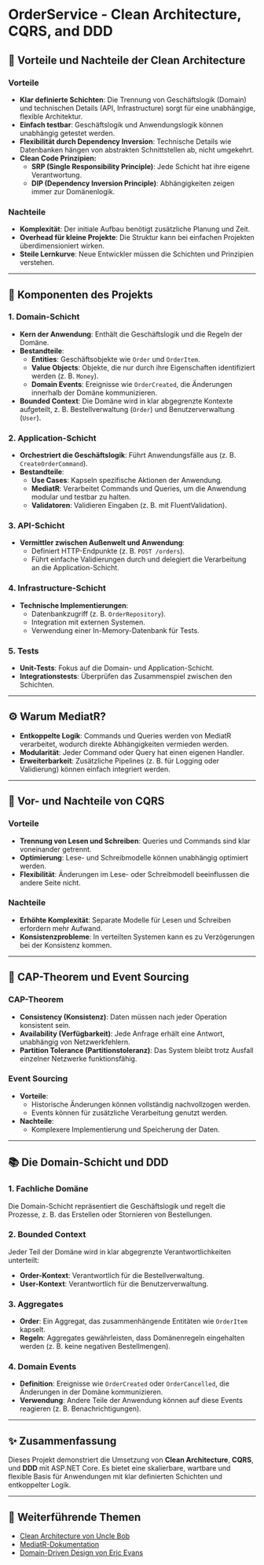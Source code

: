 # **OrderService - Clean Architecture, CQRS, and DDD**

## 🚀 **Vorteile und Nachteile der Clean Architecture**

### **Vorteile**
- **Klar definierte Schichten**: Die Trennung von Geschäftslogik (Domain) und technischen Details (API, Infrastructure) sorgt für eine unabhängige, flexible Architektur.
- **Einfach testbar**: Geschäftslogik und Anwendungslogik können unabhängig getestet werden.
- **Flexibilität durch Dependency Inversion**: Technische Details wie Datenbanken hängen von abstrakten Schnittstellen ab, nicht umgekehrt.
- **Clean Code Prinzipien:**
  - **SRP (Single Responsibility Principle)**: Jede Schicht hat ihre eigene Verantwortung.
  - **DIP (Dependency Inversion Principle)**: Abhängigkeiten zeigen immer zur Domänenlogik.

### **Nachteile**
- **Komplexität**: Der initiale Aufbau benötigt zusätzliche Planung und Zeit.
- **Overhead für kleine Projekte**: Die Struktur kann bei einfachen Projekten überdimensioniert wirken.
- **Steile Lernkurve**: Neue Entwickler müssen die Schichten und Prinzipien verstehen.

---

## 🧩 **Komponenten des Projekts**

### **1. Domain-Schicht**
- **Kern der Anwendung**: Enthält die Geschäftslogik und die Regeln der Domäne.
- **Bestandteile**:
  - **Entities**: Geschäftsobjekte wie `Order` und `OrderItem`.
  - **Value Objects**: Objekte, die nur durch ihre Eigenschaften identifiziert werden (z. B. `Money`).
  - **Domain Events**: Ereignisse wie `OrderCreated`, die Änderungen innerhalb der Domäne kommunizieren.
- **Bounded Context**: Die Domäne wird in klar abgegrenzte Kontexte aufgeteilt, z. B. Bestellverwaltung (`Order`) und Benutzerverwaltung (`User`).

### **2. Application-Schicht**
- **Orchestriert die Geschäftslogik**: Führt Anwendungsfälle aus (z. B. `CreateOrderCommand`).
- **Bestandteile**:
  - **Use Cases**: Kapseln spezifische Aktionen der Anwendung.
  - **MediatR**: Verarbeitet Commands und Queries, um die Anwendung modular und testbar zu halten.
  - **Validatoren**: Validieren Eingaben (z. B. mit FluentValidation).

### **3. API-Schicht**
- **Vermittler zwischen Außenwelt und Anwendung**:
  - Definiert HTTP-Endpunkte (z. B. `POST /orders`).
  - Führt einfache Validierungen durch und delegiert die Verarbeitung an die Application-Schicht.

### **4. Infrastructure-Schicht**
- **Technische Implementierungen**:
  - Datenbankzugriff (z. B. `OrderRepository`).
  - Integration mit externen Systemen.
  - Verwendung einer In-Memory-Datenbank für Tests.

### **5. Tests**
- **Unit-Tests**: Fokus auf die Domain- und Application-Schicht.
- **Integrationstests**: Überprüfen das Zusammenspiel zwischen den Schichten.

---

## ⚙️ **Warum MediatR?**

- **Entkoppelte Logik**: Commands und Queries werden von MediatR verarbeitet, wodurch direkte Abhängigkeiten vermieden werden.
- **Modularität**: Jeder Command oder Query hat einen eigenen Handler.
- **Erweiterbarkeit**: Zusätzliche Pipelines (z. B. für Logging oder Validierung) können einfach integriert werden.

---

## 📜 **Vor- und Nachteile von CQRS**

### **Vorteile**
- **Trennung von Lesen und Schreiben**: Queries und Commands sind klar voneinander getrennt.
- **Optimierung**: Lese- und Schreibmodelle können unabhängig optimiert werden.
- **Flexibilität**: Änderungen im Lese- oder Schreibmodell beeinflussen die andere Seite nicht.

### **Nachteile**
- **Erhöhte Komplexität**: Separate Modelle für Lesen und Schreiben erfordern mehr Aufwand.
- **Konsistenzprobleme**: In verteilten Systemen kann es zu Verzögerungen bei der Konsistenz kommen.

---

## 🔗 **CAP-Theorem und Event Sourcing**

### **CAP-Theorem**
- **Consistency (Konsistenz)**: Daten müssen nach jeder Operation konsistent sein.
- **Availability (Verfügbarkeit)**: Jede Anfrage erhält eine Antwort, unabhängig von Netzwerkfehlern.
- **Partition Tolerance (Partitionstoleranz)**: Das System bleibt trotz Ausfall einzelner Netzwerke funktionsfähig.

### **Event Sourcing**
- **Vorteile**:
  - Historische Änderungen können vollständig nachvollzogen werden.
  - Events können für zusätzliche Verarbeitung genutzt werden.
- **Nachteile**:
  - Komplexere Implementierung und Speicherung der Daten.

---

## 📚 **Die Domain-Schicht und DDD**

### **1. Fachliche Domäne**
Die Domain-Schicht repräsentiert die Geschäftslogik und regelt die Prozesse, z. B. das Erstellen oder Stornieren von Bestellungen.

### **2. Bounded Context**
Jeder Teil der Domäne wird in klar abgegrenzte Verantwortlichkeiten unterteilt:
- **Order-Kontext**: Verantwortlich für die Bestellverwaltung.
- **User-Kontext**: Verantwortlich für die Benutzerverwaltung.

### **3. Aggregates**
- **Order**: Ein Aggregat, das zusammenhängende Entitäten wie `OrderItem` kapselt.
- **Regeln**: Aggregates gewährleisten, dass Domänenregeln eingehalten werden (z. B. keine negativen Bestellmengen).

### **4. Domain Events**
- **Definition**: Ereignisse wie `OrderCreated` oder `OrderCancelled`, die Änderungen in der Domäne kommunizieren.
- **Verwendung**: Andere Teile der Anwendung können auf diese Events reagieren (z. B. Benachrichtigungen).

---

## ✨ **Zusammenfassung**

Dieses Projekt demonstriert die Umsetzung von **Clean Architecture**, **CQRS**, und **DDD** mit ASP.NET Core. Es bietet eine skalierbare, wartbare und flexible Basis für Anwendungen mit klar definierten Schichten und entkoppelter Logik.

---

## 📖 **Weiterführende Themen**
- [Clean Architecture von Uncle Bob](https://github.com/ardalis/CleanArchitecture)
- [MediatR-Dokumentation](https://github.com/jbogard/MediatR)
- [Domain-Driven Design von Eric Evans](https://www.domainlanguage.com/)